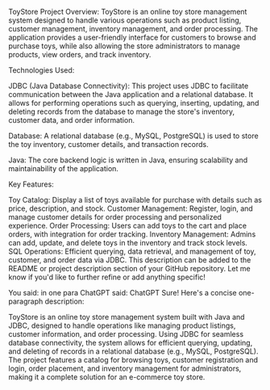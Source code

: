 ToyStore
Project Overview: ToyStore is an online toy store management system designed to handle various operations such as product listing, customer management, inventory management, and order processing. The application provides a user-friendly interface for customers to browse and purchase toys, while also allowing the store administrators to manage products, view orders, and track inventory.

Technologies Used:

JDBC (Java Database Connectivity): This project uses JDBC to facilitate communication between the Java application and a relational database. It allows for performing operations such as querying, inserting, updating, and deleting records from the database to manage the store's inventory, customer data, and order information.

Database: A relational database (e.g., MySQL, PostgreSQL) is used to store the toy inventory, customer details, and transaction records.

Java: The core backend logic is written in Java, ensuring scalability and maintainability of the application.

Key Features:

Toy Catalog: Display a list of toys available for purchase with details such as price, description, and stock.
Customer Management: Register, login, and manage customer details for order processing and personalized experience.
Order Processing: Users can add toys to the cart and place orders, with integration for order tracking.
Inventory Management: Admins can add, update, and delete toys in the inventory and track stock levels.
SQL Operations: Efficient querying, data retrieval, and management of toy, customer, and order data via JDBC.
This description can be added to the README or project description section of your GitHub repository. Let me know if you'd like to further refine or add anything specific!



You said:
in one para
ChatGPT said:
ChatGPT
Sure! Here's a concise one-paragraph description:

ToyStore is an online toy store management system built with Java and JDBC, designed to handle operations like managing product listings, customer information, and order processing. Using JDBC for seamless database connectivity, the system allows for efficient querying, updating, and deleting of records in a relational database (e.g., MySQL, PostgreSQL). The project features a catalog for browsing toys, customer registration and login, order placement, and inventory management for administrators, making it a complete solution for an e-commerce toy store.

